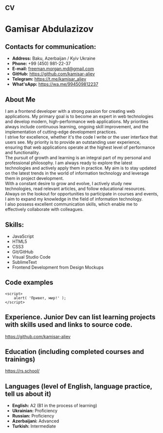 ## CV

# Gamisar Abdulazizov

## Contacts for communication:

* **Address:** Baku, Azerbaijan / Kyiv Ukraine
* **Phone:** +99 (450) 981-22-37
* **E-mail:** freeman.morgan.md@gmail.com
* **GitHub:** <https://github.com/kamisar-aliev>
* **Telegram:** <https://t.me/kamisar_aliev>
* **What'sApp:** <https://wa.me/994509812237>

## About Me

I am a frontend developer with a strong passion for creating web applications. My primary goal is to become an expert in web technologies and develop modern, high-performance web applications. My priorities always include continuous learning, ongoing skill improvement, and the implementation of cutting-edge development practices.  
I strive for excellence, whether it's the code I write or the user interface that users see. My priority is to provide an outstanding user experience, ensuring that web applications operate at the highest level of performance and functionality.  
The pursuit of growth and learning is an integral part of my personal and professional philosophy. I am always ready to explore the latest technologies and actively apply them in practice. My aim is to stay updated on the latest trends in the world of information technology and leverage them in project development.  
With a constant desire to grow and evolve, I actively study new technologies, read relevant articles, and follow educational resources. Always on the lookout for opportunities to participate in courses and events, I aim to expand my knowledge in the field of information technology.  
I also possess excellent communication skills, which enable me to effectively collaborate with colleagues.

## Skills:

* JavaScript
* HTML5
* CSS3
* Git/GitHub
* Visual Studio Code
* SublimeText
* Frontend Development from Design Mockups

## Code examples

```
<script>
    alert( 'Привет, мир!' );
</script>
```

## Experience. Junior Dev can list learning projects with skills used and links to source code.

<https://github.com/kamisar-aliev>

## Education (including completed courses and trainings)

<https://rs.school/>

## Languages (level of English, language practice, tell us about it)

* **English:** A2 (B1 in the process of learning)
* **Ukrainian:** Proficiency
* **Russian:** Proficiency
* **Azerbaijani:** Advanced
* **Turkish:** Intermediate
